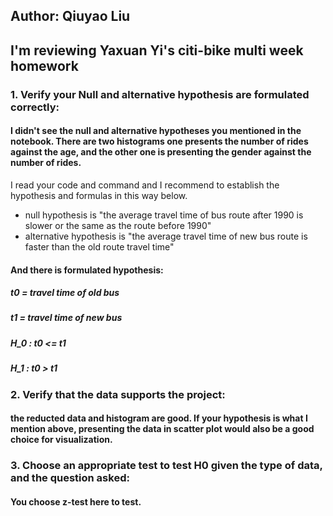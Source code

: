 
## Author: Qiuyao Liu
## I'm reviewing Yaxuan Yi's citi-bike multi week homework

### 1. Verify your Null and alternative hypothesis are formulated correctly:
#### I didn't see the null and alternative hypotheses you mentioned in the notebook. There are two histograms one presents the number of rides against the age, and the other one is presenting the gender against the number of rides.
I read your code and command and I recommend to establish the hypothesis and formulas in this way below.
- null hypothesis is "the average travel time of bus route after 1990 is slower or the same as the route before 1990"
- alternative hypothesis is "the average travel time of new bus route is faster than the old route travel time"
#### And there is formulated hypothesis:
##### t0 = travel time of old bus
##### t1 = travel time of new bus
##### H_0 : t0 <= t1
##### H_1 : t0 > t1

### 2. Verify that the data supports the project:
#### the reducted data and histogram are good. If your hypothesis is what I mention above, presenting the data in scatter plot would also be a good choice for visualization.

### 3. Choose an appropriate test to test H0 given the type of data, and the question asked:
#### You choose z-test here to test.
